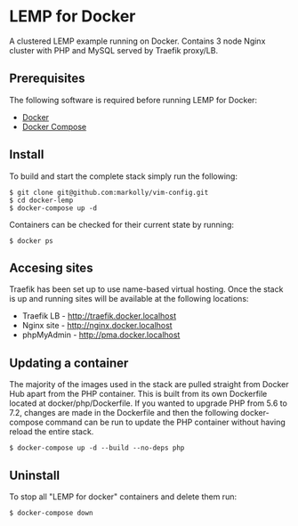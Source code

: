 # LEMP for Docker
A clustered LEMP example running on Docker. Contains 3 node Nginx cluster with PHP and MySQL served by Traefik proxy/LB.

## Prerequisites
The following software is required before running LEMP for Docker:
- [Docker](https://docs.docker.com/install/)
- [Docker Compose](https://docs.docker.com/compose/install/)

## Install
To build and start the complete stack simply run the following:
```
$ git clone git@github.com:markolly/vim-config.git
$ cd docker-lemp
$ docker-compose up -d
```
Containers can be checked for their current state by running:
```
$ docker ps
```

## Accesing sites
Traefik has been set up to use name-based virtual hosting. Once the stack is up and running sites will be available at the following locations:

-  Traefik LB - http://traefik.docker.localhost
-  Nginx site - http://nginx.docker.localhost
-  phpMyAdmin - http://pma.docker.localhost

## Updating a container
The majority of the images used in the stack are pulled straight from Docker Hub apart from the PHP container. This is built from its own Dockerfile located at docker/php/Dockerfile. If you wanted to upgrade PHP from 5.6 to 7.2, changes are made in the Dockerfile and then the following docker-compose command can be run to update the PHP container without having reload the entire stack. 
```
$ docker-compose up -d --build --no-deps php
```
## Uninstall
To stop all "LEMP for docker" containers and delete them run: 
```
$ docker-compose down 
```

